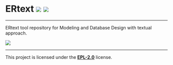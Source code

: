 # ERtext ![](https://img.shields.io/badge/Eclipse%20IDE-2020‑03-blue) ![](https://img.shields.io/badge/Xtext-2.18.0-lightgrey)
____________________________
ERtext tool repository for Modeling and Database Design with textual approach.

![](https://img.shields.io/github/last-commit/ProjetoDSL/ERDSL?style=for-the-badge)
____________________________
This project is licensed under the **[EPL-2.0](https://github.com/ProjetoDSL/ERDSL/blob/master/LICENSE "EPL-2.0")** license.
